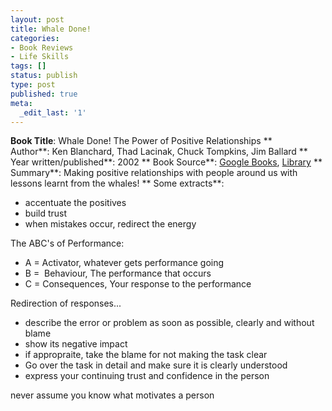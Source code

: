 ```yaml
---
layout: post
title: Whale Done!
categories:
- Book Reviews
- Life Skills
tags: []
status: publish
type: post
published: true
meta:
  _edit_last: '1'
---
```

**Book Title**: Whale Done! The Power of Positive Relationships ** Author**: Ken Blanchard, Thad Lacinak, Chuck Tompkins, Jim Ballard ** Year written/published**: 2002 ** Book Source**: [Google Books](http://books.google.com/books?id=ZkUIAAAACAAJ&dq=Whale+Done!+The+Power+of+Positive+Relationships), [Library](http://catalogue.nlb.gov.sg/cgi-bin/cw_cgi?resultsScreen+6804+1+4+0) ** Summary**: Making positive relationships with people around us with lessons learnt from the whales! ** Some extracts**:
- accentuate the positives
- build trust
- when mistakes occur, redirect the energy

The ABC's of Performance:

- A = Activator, whatever gets performance going
- B =  Behaviour, The performance that occurs
- C = Consequences, Your response to the performance

Redirection of responses...

- describe the error or problem as soon as possible, clearly and without blame
- show its negative impact
- if appropraite, take the blame for not making the task clear
- Go over the task in detail and make sure it is clearly understood
- express your continuing trust and confidence in the person

never assume you know what motivates a person

